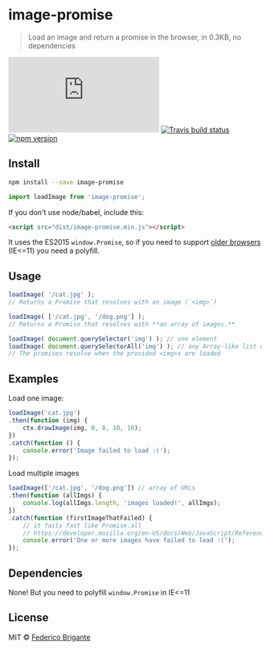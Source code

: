 # image-promise

> Load an image and return a promise in the browser, in 0.3KB, no dependencies

[![gzipped size](https://badges.herokuapp.com/size/github/bfred-it/image-promise/master/dist/image-promise.min.js?gzip=true&label=gzipped%20size)](#readme)
[![Travis build status](https://api.travis-ci.org/bfred-it/image-promise.svg?branch=master)](https://travis-ci.org/bfred-it/image-promise)
[![npm version](https://img.shields.io/npm/v/image-promise.svg)](https://www.npmjs.com/package/image-promise) 

## Install

```sh
npm install --save image-promise
```
```js
import loadImage from 'image-promise';
```

If you don't use node/babel, include this:

```html
<script src="dist/image-promise.min.js"></script>
```

It uses the ES2015 `window.Promise`, so if you need to support [older browsers](http://caniuse.com/#feat=promises) (IE<=11) you need a polyfill.

## Usage

```js
loadImage( '/cat.jpg' );
// Returns a Promise that resolves with an image (`<img>`)

loadImage( ['/cat.jpg', '/dog.png'] );
// Returns a Promise that resolves with **an array of images.**

loadImage( document.querySelector('img') ); // one element
loadImage( document.querySelectorAll('img') ); // any Array-like list of elements
// The promises resolve when the provided <img>s are loaded
```

## Examples

Load one image:

```js
loadImage('cat.jpg')
.then(function (img) {
	ctx.drawImage(img, 0, 0, 10, 10);
})
.catch(function () {
	console.error('Image failed to load :(');
});
```

Load multiple images

```js
loadImage(['/cat.jpg', '/dog.png']) // array of URLs
.then(function (allImgs) {
	console.log(allImgs.length, 'images loaded!', allImgs);
})
.catch(function (firstImageThatFailed) {
	// it fails fast like Promise.all 
	// https://developer.mozilla.org/en-US/docs/Web/JavaScript/Reference/Global_Objects/Promise/all#Promise.all_fail-fast_behaviour
	console.error('One or more images have failed to load :(');
});
```

## Dependencies

None! But you need to polyfill `window.Promise` in IE<=11

## License

MIT © [Federico Brigante](http://twitter.com/bfred_it)
